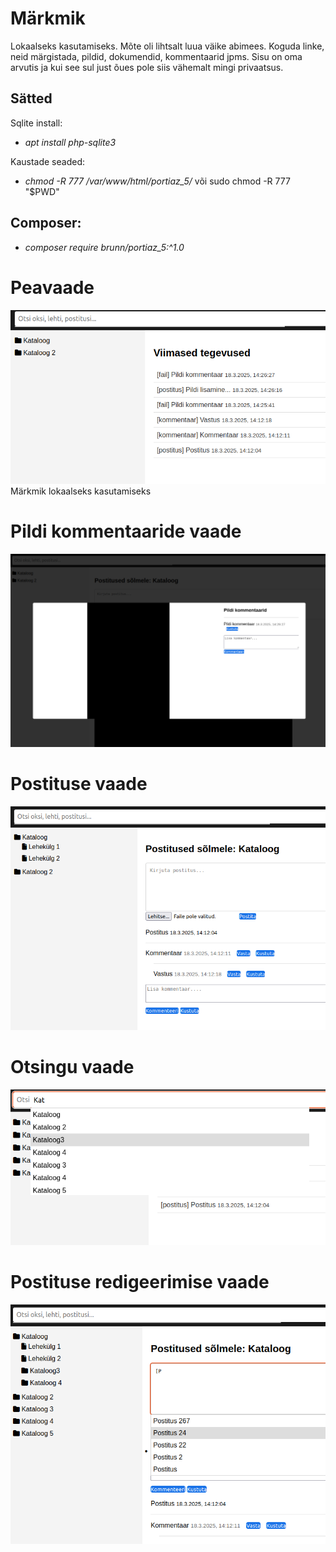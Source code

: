 # Märkmik 
Lokaalseks kasutamiseks. Mõte oli lihtsalt luua väike abimees. Koguda linke, neid märgistada, pildid, dokumendid, kommentaarid jpms.
Sisu on oma arvutis ja kui see sul just õues pole siis vähemalt mingi privaatsus.

## Sätted

Sqlite install: 
* *apt install php-sqlite3*

Kaustade seaded:
* *chmod -R 777 /var/www/html/portiaz_5/* või sudo chmod -R 777 "$PWD"

## Composer:
* *composer require brunn/portiaz_5:^1.0*

# Peavaade
![Kirjeldus](doc/ajaloo_vaade.png)
Märkmik lokaalseks kasutamiseks
# Pildi kommentaaride vaade
![Kirjeldus](doc/pildivaade.png)
# Postituse vaade 
![Kirjeldus](doc/postituse_vaade.png)
# Otsingu vaade 
![Kirjeldus](doc/otsingu_vaade.png)
# Postituse redigeerimise vaade 
![Kirjeldus](doc/postituse_redigeerimise_vaade.png)
